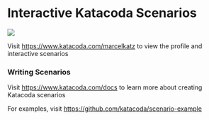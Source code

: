 # Interactive Katacoda Scenarios

[![](http://shields.katacoda.com/katacoda/marcelkatz/count.svg)](https://www.katacoda.com/marcelkatz "Get your profile on Katacoda.com")

Visit https://www.katacoda.com/marcelkatz to view the profile and interactive scenarios

### Writing Scenarios
Visit https://www.katacoda.com/docs to learn more about creating Katacoda scenarios

For examples, visit https://github.com/katacoda/scenario-example
